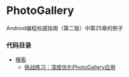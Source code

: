 # PhotoGallery
Android编程权威指南（第二版）中第25章的例子

### 代码目录
* [搜索](https://github.com/uv-lab/PhotoGallery/tree/ch25)
    * [挑战练习：深度优化PhotoGallery应用](https://github.com/uv-lab/PhotoGallery/tree/exercise25.5)
